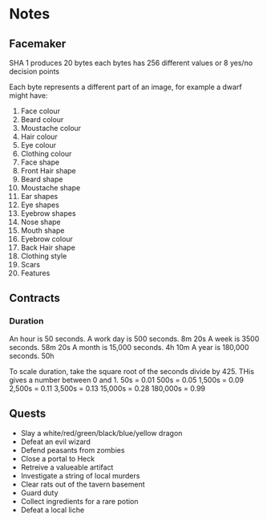 # Notes

## Facemaker

SHA 1 produces 20 bytes each bytes has 256 different values or 8 yes/no decision points

Each byte represents a different part of an image, for example a dwarf might have:

1. Face colour
1. Beard colour
1. Moustache colour
1. Hair colour
1. Eye colour
1. Clothing colour
1. Face shape
1. Front Hair shape
1. Beard shape
1. Moustache shape
1. Ear shapes
1. Eye shapes
1. Eyebrow shapes
1. Nose shape
1. Mouth shape
1. Eyebrow colour
1. Back Hair shape
1. Clothing style
1. Scars
1. Features

## Contracts

### Duration

An hour is 50 seconds.
A work day is 500 seconds. 8m 20s
A week is 3500 seconds. 58m 20s
A month is 15,000 seconds. 4h 10m
A year is 180,000 seconds. 50h

To scale duration, take the square root of the seconds divide by 425.  THis gives a number between 0 and 1.
50s = 0.01
500s = 0.05
1,500s = 0.09
2,500s = 0.11
3,500s = 0.13
15,000s = 0.28
180,000s = 0.99

## Quests
* Slay a white/red/green/black/blue/yellow dragon
* Defeat an evil wizard
* Defend peasants from zombies
* Close a portal to Heck
* Retreive a valueable artifact
* Investigate a string of local murders
* Clear rats out of the tavern basement
* Guard duty
* Collect ingredients for a rare potion
* Defeat a local liche